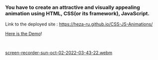 ### You have to create an attractive and visually appealing animation using HTML, CSS(or its framework), JavaScript.


Link to the deployed site : https://heza-ru.github.io/CSS-JS-Animations/


[Here is the Demo](https://heza-ru.github.io/CSS-JS-Animations/)!

<br>


[screen-recorder-sun-oct-02-2022-03-43-22.webm](https://user-images.githubusercontent.com/113707801/193430708-cc6584a0-3714-4d6f-9eae-a1bd4227d9ef.webm)
